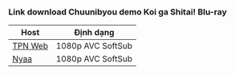 ### **Link download Chuunibyou demo Koi ga Shitai! Blu-ray**

| Host          | Định dạng          |
| ------------- |:------------------:|
| [TPN Web](https://ddl.tpnteam.workers.dev/0:/Chuunibyou%20demo%20Koi%20ga%20Shitai!/)  | 1080p AVC SoftSub |
| [Nyaa](https://nyaa.si/view/1950650)       | 1080p AVC SoftSub |
